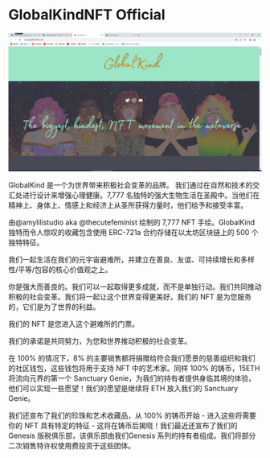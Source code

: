 # GlobalKindNFT Official

![nft](image-20220825165218665.jpg)

GlobalKind 是一个为世界带来积极社会变革的品牌。 我们通过在自然和技术的交汇处进行设计来增强心理健康。7,777 名独特的强大生物生活在圣殿中。当他们在精神上、身体上、情感上和经济上从圣所获得力量时，他们给予和接受丰富。

由@amylilistudio aka @thecutefeminist 绘制的 7,777 NFT 手绘。GlobalKind 独特而令人惊叹的收藏包含使用 ERC-721a 合约存储在以太坊区块链上的 500 个独特特征。

我们一起生活在我们的元宇宙避难所，并建立在善良、友谊、可持续增长和多样性/平等/包容的核心价值观之上。

你是强大而善良的。我们可以一起取得更多成就，而不是单独行动。我们共同推动积极的社会变革。我们将一起让这个世界变得更美好。我们的 NFT 是为您服务的，它们是为了世界的利益。 

我们的 NFT 是您进入这个避难所的门票。

我们的承诺是共同努力，为您和世界推动积极的社会变革。

在 100% 的情况下，8% 的主要销售额将捐赠给符合我们愿景的慈善组织和我们的社区钱包，这些钱包将用于支持 NFT 中的艺术家。同样 100% 的铸币，15ETH 将流向元界的第一个 Sanctuary Genie，为我们的持有者提供身临其境的体验，他们可以实现一些愿望！我们的愿望是继续将 ETH 放入我们的 Sanctuary Genie。

我们还宣布了我们的珍珠和艺术收藏品，从 100% 的铸币开始 - 进入这些将需要你的 NFT 具有特定的特征 - 这将在铸币后揭晓！我们最近还宣布了我们的 Genesis 版税俱乐部，该俱乐部由我们Genesis 系列的持有者组成。我们将部分二次销售特许权使用费投资于这些团体。
